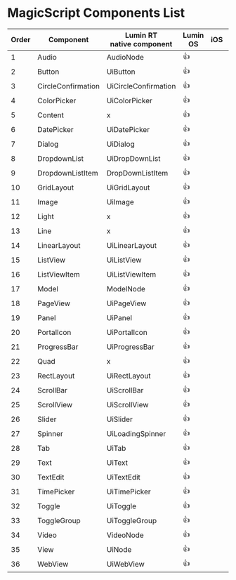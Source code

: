 # MagicScript Components List

| Order | Component | Lumin RT<br>native component | Lumin OS | iOS | Android |
| ----- | --------- | ---------------------------- | -------- | --- | ------- |
1 | Audio | AudioNode | :thumbsup:
2 | Button | UiButton | :thumbsup:
3 | CircleConfirmation | UiCircleConfirmation | :thumbsup:
4 | ColorPicker | UiColorPicker | :thumbsup:
5 | Content | x | :thumbsup:
6 | DatePicker | UiDatePicker | :thumbsup:
7 | Dialog | UiDialog | :thumbsup:
8 | DropdownList | UiDropDownList | :thumbsup:
9 | DropdownListItem | DropDownListItem | :thumbsup:
10 | GridLayout | UiGridLayout | :thumbsup:
11 | Image | UiImage | :thumbsup:
12 | Light | x | :thumbsup:
13 | Line | x | :thumbsup:
14 | LinearLayout | UiLinearLayout | :thumbsup:
15 | ListView | UiListView | :thumbsup:
16 | ListViewItem | UiListViewItem | :thumbsup:
17 | Model | ModelNode | :thumbsup:
18 | PageView | UiPageView | :thumbsup:
19 | Panel | UiPanel | :thumbsup:
20 | PortalIcon | UiPortalIcon | :thumbsup:
21 | ProgressBar | UiProgressBar | :thumbsup:
22 | Quad | x | :thumbsup:
23 | RectLayout | UiRectLayout | :thumbsup:
24 | ScrollBar | UiScrollBar | :thumbsup:
25 | ScrollView | UiScrollView | :thumbsup:
26 | Slider | UiSlider | :thumbsup:
27 | Spinner | UiLoadingSpinner | :thumbsup:
28 | Tab | UiTab | :thumbsup:
29 | Text | UiText | :thumbsup:
30 | TextEdit | UiTextEdit | :thumbsup:
31 | TimePicker | UiTimePicker | :thumbsup:
32 | Toggle | UiToggle | :thumbsup:
33 | ToggleGroup | UiToggleGroup | :thumbsup:
34 | Video | VideoNode | :thumbsup:
35 | View | UiNode | :thumbsup:
36 | WebView | UiWebView | :thumbsup:
